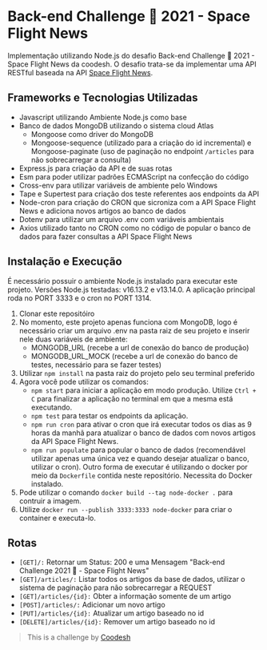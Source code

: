 # Back-end Challenge 🏅 2021 - Space Flight News
Implementação utilizando Node.js do desafio Back-end Challenge 🏅 2021 - Space Flight News da coodesh. O desafio trata-se da implementar uma API RESTful baseada na API [Space Flight News](https://api.spaceflightnewsapi.net/v3/documentation).
## Frameworks e Tecnologias Utilizadas
* Javascript utilizando Ambiente Node.js como base
* Banco de dados MongoDB utilizando o sistema cloud Atlas
  * Mongoose como driver do MongoDB
  * Mongoose-sequence (utilizado para a criação do id incremental) e Mongoose-paginate (uso de paginação no endpoint `/articles` para não sobrecarregar a consulta)
* Express.js para criação da API e de suas rotas
* Esm para poder utilizar padrões ECMAScript na confecção do código
* Cross-env para utilizar variáveis de ambiente pelo Windows
* Tape e Supertest para criação dos teste referentes aos endpoints da API
* Node-cron para criação do CRON que sicroniza com a API Space Flight News e adiciona novos artigos ao banco de dados
* Dotenv para utilizar um arquivo .env com variáveis ambientais
* Axios utilizado tanto no CRON como no código de popular o banco de dados para fazer consultas a API Space Flight News
## Instalação e Execução
É necessário possuir o ambiente Node.js instalado para executar este projeto. Versões Node.js testadas: v16.13.2 e v13.14.0.
A aplicação principal roda no PORT 3333 e o cron no PORT 1314.
1. Clonar este repositóiro
2. No momento, este projeto apenas funciona com MongoDB, logo é necessário criar um arquivo .env na pasta raiz de seu projeto e inserir nele duas variáveis de ambiente:
    * MONGODB_URL (recebe a url de conexão do banco de produção)
    * MONGODB_URL_MOCK (recebe a url de conexão do banco de testes, necessário para se fazer testes) 
3. Utilizar `npm install` na pasta raiz do projeto pelo seu terminal preferido
4. Agora você pode utilizar os comandos:
    * `npm start` para iniciar a aplicação em modo produção. Utilize `Ctrl + C` para finalizar a aplicação no terminal em que a mesma está executando.
    * `npm test` para testar os endpoints da aplicação.
    * `npm run cron` para ativar o cron que irá executar todos os dias as 9 horas da manhã para atualizar o banco de dados com novos artigos da API Space Flight News.
    * `npm run populate` para popular o banco de dados (recomendável utilizar apenas uma única vez e quando desejar atualizar o banco, utilizar o cron).
Outro forma de executar é utilizando o docker por meio da `Dockerfile` contida neste repositório. Necessita do Docker instalado.
1. Pode utilizar o comando `docker build --tag node-docker .` para contruir a imagem.
2. Utilize `docker run --publish 3333:3333 node-docker` para criar o container e executa-lo.
## Rotas
* `[GET]/:`  Retornar um Status: 200 e uma Mensagem "Back-end Challenge 2021 🏅 - Space Flight News"
* `[GET]/articles/:`   Listar todos os artigos da base de dados, utilizar o sistema de paginação para não sobrecarregar a REQUEST
* `[GET]/articles/{id}:` Obter a informação somente de um artigo
* `[POST]/articles/:` Adicionar um novo artigo
* `[PUT]/articles/{id}:` Atualizar um artigo baseado no id
* `[DELETE]/articles/{id}:` Remover um artigo baseado no id
>This is a challenge by [Coodesh](https://coodesh.com/)
